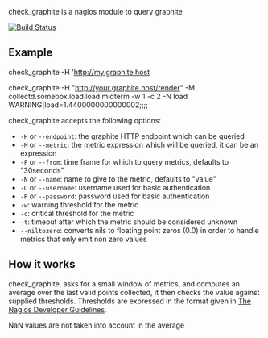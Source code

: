 check_graphite is a nagios module to query graphite

[![Build
Status](https://secure.travis-ci.org/pyr/check-graphite.png)](http://travis-ci.org/pyr/check-graphite)


## Example

check_graphite -H 'http://my.graphite.host

check_graphite  -H "http://your.graphite.host/render" -M collectd.somebox.load.load.midterm  -w 1 -c 2 -N load
WARNING|load=1.4400000000000002;;;;

check_graphite accepts the following options:

* `-H` or `--endpoint`: the graphite HTTP endpoint which can be queried
* `-M` or `--metric`: the metric expression which will be queried, it can be an expression
* `-F` or `--from`: time frame for which to query metrics, defaults to "30seconds"
* `-N` or `--name`: name to give to the metric, defaults to "value"
* `-U` or `--username`: username used for basic authentication
* `-P` or `--password`: password used for basic authentication
* `-w`: warning threshold for the metric
* `-c`: critical threshold for the metric
* `-t`: timeout after which the metric should be considered unknown
* `--niltozero`: converts nils to floating point zeros (0.0) in order to handle metrics that only emit non zero values

## How it works

check_graphite, asks for a small window of metrics, and computes an average over the last valid
points collected, it then checks the value against supplied thresholds. Thresholds are expressed
in the format given in [The Nagios Developer Guidelines](http://nagiosplug.sourceforge.net/developer-guidelines.html#THRESHOLDFORMAT).

NaN values are not taken into account in the average
